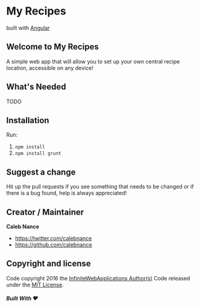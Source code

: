 My Recipes
=========
built with [Angular](https://angularjs.org)

Welcome to My Recipes
--------------------
A simple web app that will allow you to set up your own central recipe location, accessible on any device!

What's Needed
--------------------
TODO

Installation
--------------------
Run:
1. `npm install`
2. `npm install grunt`

Suggest a change
--------------------
Hit up the pull requests if you see something that needs to be changed or if there is a bug found, help is always appreciated!

Creator / Maintainer
--------------------
**Caleb Nance**
- <https://twitter.com/calebnance>
- <https://github.com/calebnance>

Copyright and license
--------------------

Code copyright 2016 the [InfiniteWebApplications Author(s)](https://github.com/infinitewebapplications/my-recipes/graphs/contributors) Code released under the [MIT License](https://github.com/infinitewebapplications/my-recipes/blob/master/LICENSE).

##### Built With :heart:
